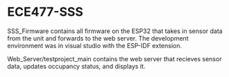 # ECE477-SSS

SSS_Firmware contains all firmware on the ESP32 that takes in sensor data from the unit and forwards to the web server. The development environment was in visual studio with the ESP-IDF extension.

Web_Server/testproject_main contains the web server that recieves sensor data, updates occupancy status, and displays it.
